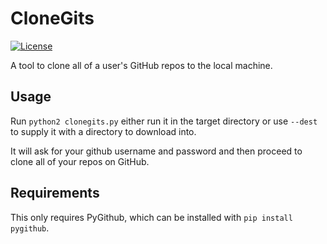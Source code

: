 # CloneGits
[![License](https://img.shields.io/github/license/jsnider3/CloneGits.svg)](https://www.gnu.org/licenses/old-licenses/gpl-2.0.en.html)

A tool to clone all of a user's GitHub repos to the local
machine.

## Usage

Run `python2 clonegits.py` either run it in the target directory
or use `--dest` to supply it with a directory to download into.

It will ask for your github username and password and then proceed
to clone all of your repos on GitHub.

## Requirements

This only requires PyGithub, which can be installed with
`pip install pygithub`.
